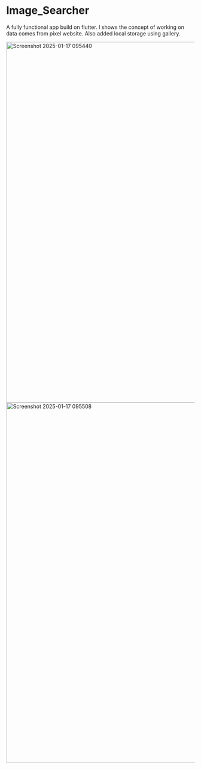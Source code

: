 # Image_Searcher
A fully functional app build on flutter. I shows the concept of working on data comes from pixel website. Also added local storage using gallery.


<img width="960" alt="Screenshot 2025-01-17 095440" src="https://github.com/user-attachments/assets/96bd0463-8f3e-4899-85c5-20b4c166a01f" />
<img width="960" alt="Screenshot 2025-01-17 095508" src="https://github.com/user-attachments/assets/7d2d18a3-f2ef-4b9a-aa6b-126af173f775" />
